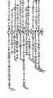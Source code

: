 c̢̨̢̞̼͕̹̙̠͔̯̭̙͚͈͚͖̺̲̝͖̩̠̝̬̳̰̠̲̝̮̰̫̲͉̱̱̟͓̘̳̞͈͋̆͌̈̓̿̌̔̑̈́̒͗̽͒̊͂̽̈̅̏͑̇̈͌̾̂̔̅͗̑̆̀̈͒̒̾̋̍̏̓̌̚͢͢͠͝͞ǫ̧͎̟͓̜̟͇̤͉̠̜̝̰̞͂̒͊̓̀͂́͗̉͒͋̀̏͡͠ŗ̢̳̙̰̦̲̰̗͉̖͙̞̭̲̖̠͙̘̞̉̓͋̑̀͋̂̐͋͋͐̆̈́̀̎͗͗̌̀́̇͟͠ͅr̛̛͇̰̬͕̦̰̳̬̳͚̩̜̼̳̜̦͍͙̪͌̌̃̀̉̇̓̑͊͛̑̔̑̀̇̅̿ê̡̨̡̨͉̯͓̮̱͇̞̥͙̠͉̭͕̤͙̿̓͂̓̐̍̾̏̀̎̑̌͊̊́̈̐̏̅̕͟͟͞ͅķ̧̧̛̛͈͍̬̠̫̳̜̗̩̣̗͍͙̯̯̹̘̬̬̞̰̹̪̦̳̹̠̮͔̝͔̠̪̩͖̞̪̻̆͐̏̆̈́̑͑̀͆̍̀̋̑̒̆͛̌̃͆̌͛̏͑̎̌̄̈́̅͌͋̾̐͗̿͒̐͘͘̚͟͜͡͝t̡̨̖̬̖̪̘̳̯͙̞̭̬̮͖͚̓͒͐̅̎̂̍̔̆̽̑̍̿̏̕͠ḩ̤̜͕̤̼̲͉͇̝͇͉̠͙͔͖̗̝̫̔̔͌̈́̍̆̾͊̋͊͒̄̀̐̄̍̍̌̐͂̑̕͘̕͟͟͜͟͢ö͈͙̺͍̘̠̖̖̻̗̮̺̣͕̠̙͙̠̼͔́̂͒͛̍͛̂̍̋͗̉̋̉̂͌̒̈́̕͡͡r̢̢̢͎̤̘̮͈͙̪̣̭̤̳̩̝̠͚͍͖̹̗̞̰͈͖̓͂̈́͒̃͆̌̿͛͗́̆̑̀̽̇̓̂̑͂̊̿̔̐̕̕͜͢͜͠͡͞ŝ̢̢̨̹͍̦͓̲̱̟̻̝̜̤̭̪͙̪̩̩̙̝̠̠͍̲̪͂̽̐̈́́̑̍͋̃̊͛͊̊̾̒̊̉̐͊̽̇́̔̑́̉̕̕͟͟͢͡ͅḙ̈́
